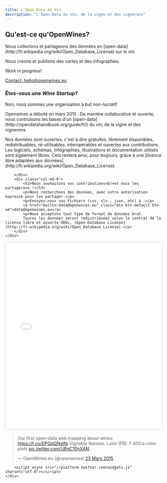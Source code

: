 ```yaml
---
title: L'Open Data du Vin
description: "L'Open-Data du vin, de la vigne et des vignerons"
---
```


<div class="row">
    <div class="col-md-offset-2 col-md-8">
        <div class="well text-center">
            <h2>Qu'est-ce qu'OpenWines?</h2>
            <p>Nous collectons et partageons des données en [open-data](http://fr.wikipedia.org/wiki/Open_Database_License) sur le vin.</p>
            <p>Nous créons et publions des cartes et des infographies.</p>
            <p class="lead">Work in progress!</p>
            <a href="mailto:hello@openwines.eu" class="btn btn-default">Contact: hello@openwines.eu</a>
        </div>
    </div>
</div>
<div class="home-bottom">
    <div class="row">
        <div class="col-md-6">
            <h3>Êtes-vous une <i>Wine Startup</i>?</h3>
            <p class="lead">Non, nous sommes une organisation à but non-lucratif</p>
            <p>Openwines a débuté en mars 2015 :
            De manière collaborative et ouverte, nous contruisons les bases d'un [open-data](http://opendatahandbook.org/guide/fr/) du vin, de la vigne et des vignerons.</p>
            <p>Nos données sont ouvertes, c'est à dire gratuites, librement disponibles,
            redistribuables, ré-utilisables, interopérables et ouvertes aux contributions.
            Les logiciels, schémas, infographies, illustrations et documentation utilisés sont également libres.
            Cela restera ainsi, pour toujours, grâce à une [licence libre adaptées aux données](http://fr.wikipedia.org/wiki/Open_Database_License).</p>

        </div>
        <div class="col-md-6">
            <h3>Nous souhaitons vos contributions<br>et nous les partagerons !</h3>
            <p>Nous recherchons des données, avec votre autorisation expresse pour les partager.</p>
            <p>Envoyez-nous vos fichiers (csv, xls., json, etc) à :</p>
            <a href="mailto:data@openwines.eu" class="btn btn-default btn-sm">data@openwines.eu</a>
            <p>Nous acceptons tout type de format de données brut.
            Toutes les données seront redistribuées selon le contrat de la licence libre et ouverte ODbL, [Open Database License](http://fr.wikipedia.org/wiki/Open_Database_License).</p>
        </div>
    </div>
</div>

<div class="row">
    <div class="col-md-12">
        <iframe src="//www.slideshare.net/slideshow/embed_code/key/4FsHhM4tuRtoaz" width="1170" height="602" frameborder="0" marginwidth="0" marginheight="0" scrolling="no" style="border-radius:4px; border:1px solid #CCC; border-width:1px; margin-bottom:5px; max-width: 100%;" allowfullscreen> </iframe>
    </div>
    <div class="col-md-12">
        <blockquote class="twitter-tweet" lang="fr"><p>Our first open-data web mapping about wines: &#10;<a href="https://t.co/DPQdQNsINi">https://t.co/DPQdQNsINi</a>&#10;Vignoble Nantais, Loire (FR): 7 AOCs+vine plots <a href="http://t.co/UBgC10nXAN">pic.twitter.com/UBgC10nXAN</a></p>&mdash; OpenWines.eu (@openwines) <a href="https://twitter.com/openwines/status/580138795321937920">23 Mars 2015</a></blockquote>

        <script async src="//platform.twitter.com/widgets.js" charset="utf-8"></script>
    </div>

</div>

